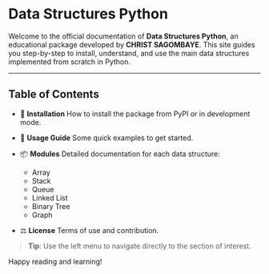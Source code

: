 
# Data Structures Python

Welcome to the official documentation of **Data Structures Python**, an educational package developed by **CHRIST SAGOMBAYE**.
This site guides you step-by-step to install, understand, and use the main data structures implemented from scratch in Python.

---

## Table of Contents

- 🔧 **Installation**
  How to install the package from PyPI or in development mode.

- 🚀 **Usage Guide**
  Some quick examples to get started.

- 📦 **Modules**
  Detailed documentation for each data structure:
  - Array
  - Stack
  - Queue
  - Linked List
  - Binary Tree
  - Graph

- ⚖️ **License**
  Terms of use and contribution.

> **Tip**: Use the left menu to navigate directly to the section of interest.

Happy reading and learning!